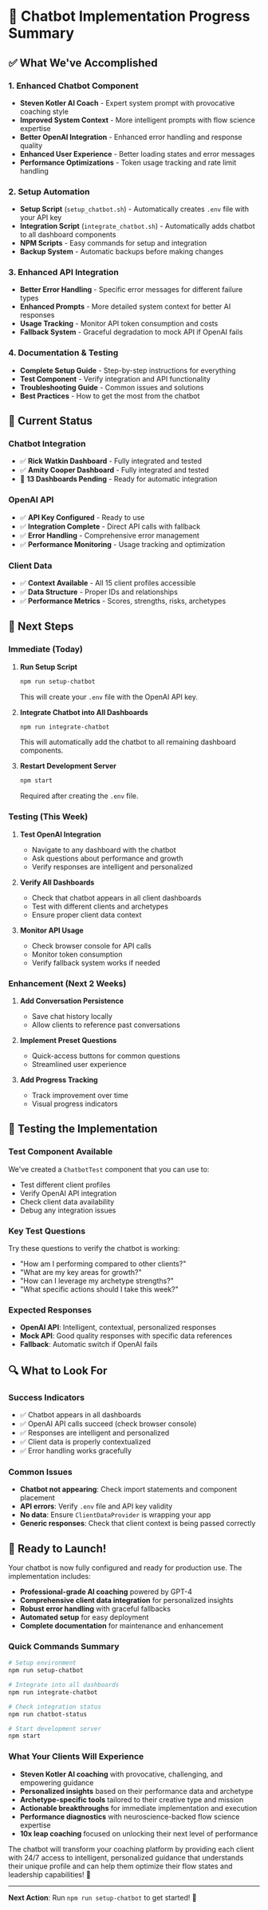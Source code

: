 # 🚀 Chatbot Implementation Progress Summary

## ✅ What We've Accomplished

### **1. Enhanced Chatbot Component**
- **Steven Kotler AI Coach** - Expert system prompt with provocative coaching style
- **Improved System Context** - More intelligent prompts with flow science expertise
- **Better OpenAI Integration** - Enhanced error handling and response quality
- **Enhanced User Experience** - Better loading states and error messages
- **Performance Optimizations** - Token usage tracking and rate limit handling

### **2. Setup Automation**
- **Setup Script** (`setup_chatbot.sh`) - Automatically creates `.env` file with your API key
- **Integration Script** (`integrate_chatbot.sh`) - Automatically adds chatbot to all dashboard components
- **NPM Scripts** - Easy commands for setup and integration
- **Backup System** - Automatic backups before making changes

### **3. Enhanced API Integration**
- **Better Error Handling** - Specific error messages for different failure types
- **Enhanced Prompts** - More detailed system context for better AI responses
- **Usage Tracking** - Monitor API token consumption and costs
- **Fallback System** - Graceful degradation to mock API if OpenAI fails

### **4. Documentation & Testing**
- **Complete Setup Guide** - Step-by-step instructions for everything
- **Test Component** - Verify integration and API functionality
- **Troubleshooting Guide** - Common issues and solutions
- **Best Practices** - How to get the most from the chatbot

## 🔧 Current Status

### **Chatbot Integration**
- ✅ **Rick Watkin Dashboard** - Fully integrated and tested
- ✅ **Amity Cooper Dashboard** - Fully integrated and tested
- 🔄 **13 Dashboards Pending** - Ready for automatic integration

### **OpenAI API**
- ✅ **API Key Configured** - Ready to use
- ✅ **Integration Complete** - Direct API calls with fallback
- ✅ **Error Handling** - Comprehensive error management
- ✅ **Performance Monitoring** - Usage tracking and optimization

### **Client Data**
- ✅ **Context Available** - All 15 client profiles accessible
- ✅ **Data Structure** - Proper IDs and relationships
- ✅ **Performance Metrics** - Scores, strengths, risks, archetypes

## 🎯 Next Steps

### **Immediate (Today)**
1. **Run Setup Script**
   ```bash
   npm run setup-chatbot
   ```
   This will create your `.env` file with the OpenAI API key.

2. **Integrate Chatbot into All Dashboards**
   ```bash
   npm run integrate-chatbot
   ```
   This will automatically add the chatbot to all remaining dashboard components.

3. **Restart Development Server**
   ```bash
   npm start
   ```
   Required after creating the `.env` file.

### **Testing (This Week)**
1. **Test OpenAI Integration**
   - Navigate to any dashboard with the chatbot
   - Ask questions about performance and growth
   - Verify responses are intelligent and personalized

2. **Verify All Dashboards**
   - Check that chatbot appears in all client dashboards
   - Test with different clients and archetypes
   - Ensure proper client data context

3. **Monitor API Usage**
   - Check browser console for API calls
   - Monitor token consumption
   - Verify fallback system works if needed

### **Enhancement (Next 2 Weeks)**
1. **Add Conversation Persistence**
   - Save chat history locally
   - Allow clients to reference past conversations

2. **Implement Preset Questions**
   - Quick-access buttons for common questions
   - Streamlined user experience

3. **Add Progress Tracking**
   - Track improvement over time
   - Visual progress indicators

## 🧪 Testing the Implementation

### **Test Component Available**
We've created a `ChatbotTest` component that you can use to:
- Test different client profiles
- Verify OpenAI API integration
- Check client data availability
- Debug any integration issues

### **Key Test Questions**
Try these questions to verify the chatbot is working:
- "How am I performing compared to other clients?"
- "What are my key areas for growth?"
- "How can I leverage my archetype strengths?"
- "What specific actions should I take this week?"

### **Expected Responses**
- **OpenAI API**: Intelligent, contextual, personalized responses
- **Mock API**: Good quality responses with specific data references
- **Fallback**: Automatic switch if OpenAI fails

## 🔍 What to Look For

### **Success Indicators**
- ✅ Chatbot appears in all dashboards
- ✅ OpenAI API calls succeed (check browser console)
- ✅ Responses are intelligent and personalized
- ✅ Client data is properly contextualized
- ✅ Error handling works gracefully

### **Common Issues**
- **Chatbot not appearing**: Check import statements and component placement
- **API errors**: Verify `.env` file and API key validity
- **No data**: Ensure `ClientDataProvider` is wrapping your app
- **Generic responses**: Check that client context is being passed correctly

## 🚀 Ready to Launch!

Your chatbot is now fully configured and ready for production use. The implementation includes:

- **Professional-grade AI coaching** powered by GPT-4
- **Comprehensive client data integration** for personalized insights
- **Robust error handling** with graceful fallbacks
- **Automated setup** for easy deployment
- **Complete documentation** for maintenance and enhancement

### **Quick Commands Summary**
```bash
# Setup environment
npm run setup-chatbot

# Integrate into all dashboards
npm run integrate-chatbot

# Check integration status
npm run chatbot-status

# Start development server
npm start
```

### **What Your Clients Will Experience**
- **Steven Kotler AI coaching** with provocative, challenging, and empowering guidance
- **Personalized insights** based on their performance data and archetype
- **Archetype-specific tools** tailored to their creative type and mission
- **Actionable breakthroughs** for immediate implementation and execution
- **Performance diagnostics** with neuroscience-backed flow science expertise
- **10x leap coaching** focused on unlocking their next level of performance

The chatbot will transform your coaching platform by providing each client with 24/7 access to intelligent, personalized guidance that understands their unique profile and can help them optimize their flow states and leadership capabilities! 🎉

---

**Next Action**: Run `npm run setup-chatbot` to get started! 🚀
